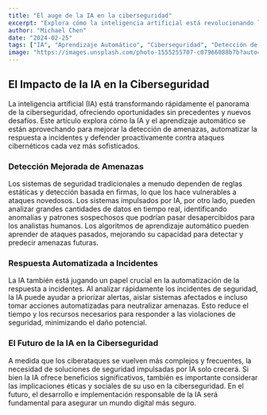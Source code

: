 ```yaml
---
title: "El auge de la IA en la ciberseguridad"
excerpt: "Explora cómo la inteligencia artificial está revolucionando la ciberseguridad, desde la detección de amenazas hasta la respuesta a incidentes."
author: "Michael Chen"
date: "2024-02-25"
tags: ["IA", "Aprendizaje Automático", "Ciberseguridad", "Detección de Amenazas", "Respuesta a Incidentes"]
image: "https://images.unsplash.com/photo-1555255707-c07966088b7b?auto=format&fit=crop&q=80"
---
```


## El Impacto de la IA en la Ciberseguridad

La inteligencia artificial (IA) está transformando rápidamente el panorama de la ciberseguridad, ofreciendo oportunidades sin precedentes y nuevos desafíos. Este artículo explora cómo la IA y el aprendizaje automático se están aprovechando para mejorar la detección de amenazas, automatizar la respuesta a incidentes y defender proactivamente contra ataques cibernéticos cada vez más sofisticados.

### Detección Mejorada de Amenazas

Los sistemas de seguridad tradicionales a menudo dependen de reglas estáticas y detección basada en firmas, lo que los hace vulnerables a ataques novedosos. Los sistemas impulsados por IA, por otro lado, pueden analizar grandes cantidades de datos en tiempo real, identificando anomalías y patrones sospechosos que podrían pasar desapercibidos para los analistas humanos. Los algoritmos de aprendizaje automático pueden aprender de ataques pasados, mejorando su capacidad para detectar y predecir amenazas futuras.

### Respuesta Automatizada a Incidentes

La IA también está jugando un papel crucial en la automatización de la respuesta a incidentes. Al analizar rápidamente los incidentes de seguridad, la IA puede ayudar a priorizar alertas, aislar sistemas afectados e incluso tomar acciones automatizadas para neutralizar amenazas. Esto reduce el tiempo y los recursos necesarios para responder a las violaciones de seguridad, minimizando el daño potencial.

### El Futuro de la IA en la Ciberseguridad

A medida que los ciberataques se vuelven más complejos y frecuentes, la necesidad de soluciones de seguridad impulsadas por IA solo crecerá. Si bien la IA ofrece beneficios significativos, también es importante considerar las implicaciones éticas y sociales de su uso en la ciberseguridad. En el futuro, el desarrollo e implementación responsable de la IA será fundamental para asegurar un mundo digital más seguro.
